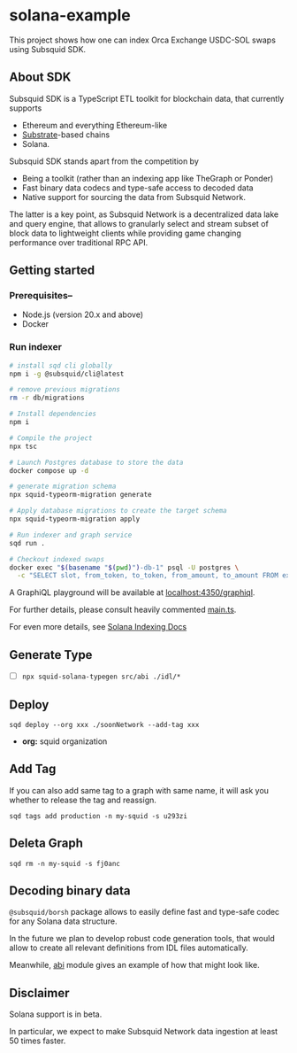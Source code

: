 # solana-example

This project shows how one can index Orca Exchange USDC-SOL swaps using Subsquid SDK.

## About SDK

Subsquid SDK is a TypeScript ETL toolkit for blockchain data, that currently supports

* Ethereum and everything Ethereum-like
* [Substrate](https://substrate.io)-based chains
* Solana.

Subsquid SDK stands apart from the competition by

* Being a toolkit (rather than an indexing app like TheGraph or Ponder)
* Fast binary data codecs and type-safe access to decoded data
* Native support for sourcing the data from Subsquid Network.

The latter is a key point, as Subsquid Network is a decentralized data lake and query engine,
that allows to granularly select and stream subset of block data to lightweight clients
while providing game changing performance over traditional RPC API.

## Getting started

### Prerequisites–

* Node.js (version 20.x and above)
* Docker

### Run indexer

```bash
# install sqd cli globally
npm i -g @subsquid/cli@latest

# remove previous migrations
rm -r db/migrations

# Install dependencies
npm i

# Compile the project
npx tsc

# Launch Postgres database to store the data
docker compose up -d

# generate migration schema
npx squid-typeorm-migration generate

# Apply database migrations to create the target schema
npx squid-typeorm-migration apply

# Run indexer and graph service
sqd run .

# Checkout indexed swaps
docker exec "$(basename "$(pwd)")-db-1" psql -U postgres \
  -c "SELECT slot, from_token, to_token, from_amount, to_amount FROM exchange ORDER BY id LIMIT 10"
```

A GraphiQL playground will be available at [localhost:4350/graphiql](http://localhost:4350/graphiql).

For further details, please consult heavily commented [main.ts](./src/main.ts).

For even more details, see [Solana Indexing Docs](https://docs.subsquid.io/solana-indexing/)

## Generate Type

* [ ] `npx squid-solana-typegen src/abi ./idl/*`

## Deploy

```
sqd deploy --org xxx ./soonNetwork --add-tag xxx
```

* **org:** squid organization

## Add Tag

If you can also add same tag to a graph with same name, it will ask you whether to release the tag and reassign.

```
sqd tags add production -n my-squid -s u293zi
```

## Deleta Graph

```
sqd rm -n my-squid -s fj0anc
```

## Decoding binary data

`@subsquid/borsh` package allows to easily define fast and type-safe codec for any Solana data structure.

In the future we plan to develop robust code generation tools,
that would allow to create all relevant definitions from IDL files automatically.

Meanwhile, [abi](./src/abi) module gives an example of how that might look like.

## Disclaimer

Solana support is in beta.

In particular, we expect to make Subsquid Network data ingestion at least 50 times faster.
